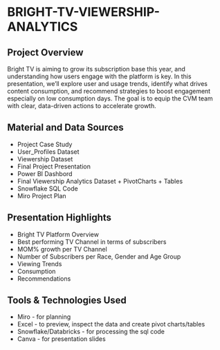 # BRIGHT-TV-VIEWERSHIP-ANALYTICS

## Project Overview

Bright TV is aiming to grow its subscription base this year, and understanding how users engage with the platform is key. In this presentation, we’ll explore user and usage trends, identify what drives content consumption, and recommend strategies to boost engagement especially on low consumption days. The goal is to equip the CVM team with clear, data-driven actions to accelerate growth.

## Material and Data Sources

- Project Case Study 
- User_Profiles Dataset
- Viewership Dataset
- Final Project Presentation
- Power BI Dashbord 
- Final Viewership Analytics Dataset + PivotCharts + Tables
- Snowflake SQL Code
- Miro Project Plan

## Presentation Highlights

- Bright TV Platform Overview 
- Best performing TV Channel in terms of subscribers 
- MOM% growth per TV Channel 
- Number of Subscribers per Race, Gender and Age Group 
- Viewing Trends 
- Consumption 
- Recommendations

## Tools & Technologies Used

- Miro - for planning
- Excel - to preview, inspect the data and create pivot charts/tables
- Snowflake/Databricks - for processing the sql code
- Canva - for presentation slides

